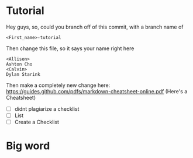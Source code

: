 # Tutorial
Hey guys, so, could you branch off of this commit, with a branch name of
```
<First_name>-tutorial
```

Then change this file, so it says your name right here
```
<Allison>
Ashton Cho
<Calvin>
Dylan Starink
```

Then make a completely new change here:
https://guides.github.com/pdfs/markdown-cheatsheet-online.pdf
(Here's a Cheatsheet)

- [ ] didnt plagiarize a checklist
- [ ] List
- [ ] Create a Checklist

<h1>Big word</h1>
